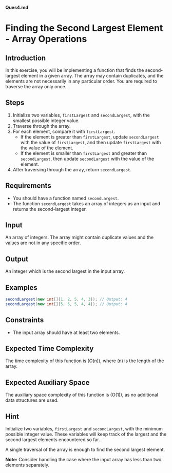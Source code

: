 **Ques4.md**

# Finding the Second Largest Element - Array Operations

## Introduction

In this exercise, you will be implementing a function that finds the second-largest element in a given array. The array may contain duplicates, and the elements are not necessarily in any particular order. You are required to traverse the array only once.

## Steps

1. Initialize two variables, `firstLargest` and `secondLargest`, with the smallest possible integer value.
2. Traverse through the array.
3. For each element, compare it with `firstLargest`.
   - If the element is greater than `firstLargest`, update `secondLargest` with the value of `firstLargest`, and then update `firstLargest` with the value of the element.
   - If the element is smaller than `firstLargest` and greater than `secondLargest`, then update `secondLargest` with the value of the element.
4. After traversing through the array, return `secondLargest`.

## Requirements

- You should have a function named `secondLargest`.
- The function `secondLargest` takes an array of integers as an input and returns the second-largest integer.

## Input

An array of integers. The array might contain duplicate values and the values are not in any specific order.

## Output

An integer which is the second largest in the input array.

## Examples

```java
secondLargest(new int[]{1, 2, 5, 4, 3}); // Output: 4
secondLargest(new int[]{5, 5, 5, 4, 4}); // Output: 4
```

## Constraints

- The input array should have at least two elements.

## Expected Time Complexity

The time complexity of this function is \(O(n)\), where \(n\) is the length of the array.

## Expected Auxiliary Space

The auxiliary space complexity of this function is \(O(1)\), as no additional data structures are used.

## Hint

Initialize two variables, `firstLargest` and `secondLargest`, with the minimum possible integer value. These variables will keep track of the largest and the second largest elements encountered so far.

A single traversal of the array is enough to find the second largest element.

**Note:** Consider handling the case where the input array has less than two elements separately.
